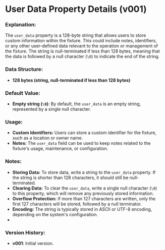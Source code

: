 # User Data Property Details (v001)

### **Explanation:**
The `user_data` property is a 128-byte string that allows users to store custom information within the fixture. This 
could include notes, identifiers, or any other user-defined data relevant to the operation or management of the fixture. 
The string is null-terminated if less than 128 bytes, meaning that the data is followed by a null character (`\0`) to indicate the end of the string.

### **Data Structure:**
- **128 bytes (string, null-terminated if less than 128 bytes)**

### **Default Value:**
- **Empty string (`\0`)**: By default, the `user_data` is an empty string, represented by a single null character.

### **Usage:**
- **Custom Identifiers:** Users can store a custom identifier for the fixture, such as a location or owner name.
- **Notes:** The `user_data` field can be used to keep notes related to the fixture's usage, maintenance, or configuration.


### **Notes:**
- **Storing Data:** To store data, write a string to the `user_data` property. If the string is shorter than 128 characters, it should still be null-terminated.
- **Clearing Data:** To clear the `user_data`, write a single null character (`\0`) to this property, which will remove any previously stored information.
- **Overflow Protection:** If more than 127 characters are written, only the first 127 characters will be stored, followed by a null terminator.
- **Encoding:** The string is typically stored in ASCII or UTF-8 encoding, depending on the system's configuration.
- 

### **Version History:**
- **v001**: Initial version.
